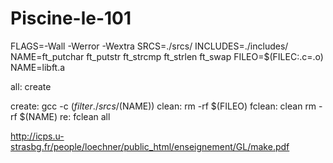 # Piscine-le-101

FLAGS=-Wall -Werror -Wextra
SRCS=./srcs/
INCLUDES=./includes/
NAME=ft_putchar ft_putstr ft_strcmp ft_strlen ft_swap
FILEO=$(FILEC:.c=.o)
NAME=libft.a

all: create

create:
	gcc -c $(filter ./srcs/%.c,$(NAME))
clean:
	rm -rf $(FILEO)
fclean: clean
	rm -rf $(NAME)
re: fclean all

http://icps.u-strasbg.fr/people/loechner/public_html/enseignement/GL/make.pdf
